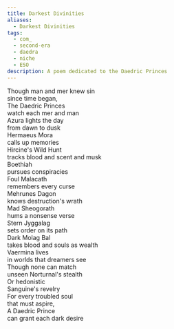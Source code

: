 ```yaml
---
title: Darkest Divinities
aliases:
  - Darkest Divinities
tags:
  - com_
  - second-era
  - daedra
  - niche
  - ESO
description: A poem dedicated to the Daedric Princes
---
```

Though man and mer knew sin  
since time began,  
The Daedric Princes  
watch each mer and man  
Azura lights the day  
from dawn to dusk  
Hermaeus Mora  
calls up memories  
Hircine's Wild Hunt  
tracks blood and scent and musk  
Boethiah  
pursues conspiracies  
Foul Malacath  
remembers every curse  
Mehrunes Dagon  
knows destruction's wrath  
Mad Sheogorath  
hums a nonsense verse  
Stern Jyggalag  
sets order on its path  
Dark Molag Bal  
takes blood and souls as wealth  
Vaermina lives  
in worlds that dreamers see  
Though none can match  
unseen Norturnal's stealth  
Or hedonistic  
Sanguine's revelry  
For every troubled soul  
that must aspire,  
A Daedric Prince  
can grant each dark desire